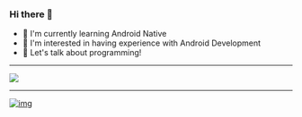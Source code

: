 
### Hi there 👋
 - 🌱 I'm currently learning Android Native
 - 👯 I'm interested in having experience with Android Development
 - 💬 Let's talk about programming!

 ---

<picture>
<source 
  srcset="https://github-readme-stats.vercel.app/api?username=fekri8614&show_icons=false&theme=dark"
  media="(prefers-color-scheme: dark)"
/>
<source
  srcset="https://github-readme-stats.vercel.app/api?username=fekri8614&show_icons=true"
  media="(prefers-color-scheme: dark), (prefers-color-scheme: no-preference)"
/>
<img src="https://github-readme-stats.vercel.app/api?username=fekri8614&show_icons=false" />
</picture>

---

[![img](https://img.shields.io/badge/LinkedIn-0077B5?style=for-the-badge&logo=linkedin&logoColor=white)](https://linkedin.com/in/fekri8614)      

